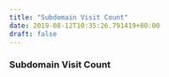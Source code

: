 ```yaml
---
title: "Subdomain Visit Count"
date: 2019-08-12T10:35:26.791419+00:00
draft: false
---
```


### Subdomain Visit Count
